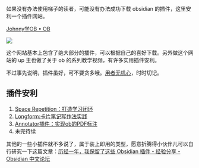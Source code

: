 如果没有办法使用梯子的读者，可能没有办法成功下载 obsidian 的插件，这里安利一个插件网站。 

[Johnny学OB • OB](https://ob.pory.app/)

![](https://image-upload-1307521651.cos.ap-nanjing.myqcloud.com/picture_upload/20220219100210.png)

这个网站基本上包含了绝大部分的插件，可以根据自己的喜好下载。另外做这个网站的 up 主也做了关于 ob 的系列教学视频，有许多实用插件安利。

不过事先说明，插件虽好，可不要贪多哦。[用者无机心](docs/理论篇/用者无机心.md)，时时切记。


## 插件安利

1. [Space Repetition：打造学习闭环](docs/Tools/Space%20Repetition插件：打造学习闭环.md)
2. [Longform:卡片笔记写作法实践](docs/Tools/Longform插件：写长文的绝佳利器.md)
3. [Annotator插件：实现ob的PDF标注](docs/Tools/Annotator插件，实现PDF标注.md)
4. 未完待续

其他的一些小插件就不多说了，属于装上即用的类型，愿意折腾得小伙伴儿可以自行研究一下这篇文章：[历经一年，我保留了这些 Obsidian 插件 - 经验分享 - Obsidian 中文论坛](https://forum-zh.obsidian.md/t/topic/390) 